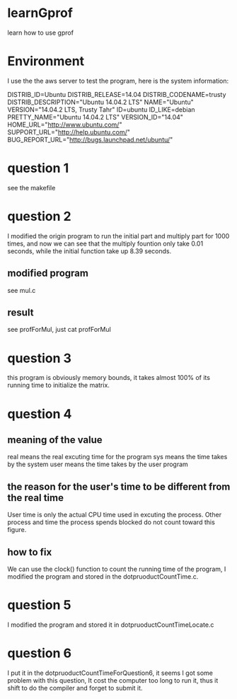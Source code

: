 # learnGprof
learn how to use gprof

# Environment
I use the the aws server to test the program, here is the system information:

DISTRIB_ID=Ubuntu
DISTRIB_RELEASE=14.04
DISTRIB_CODENAME=trusty
DISTRIB_DESCRIPTION="Ubuntu 14.04.2 LTS"
NAME="Ubuntu"
VERSION="14.04.2 LTS, Trusty Tahr"
ID=ubuntu
ID_LIKE=debian
PRETTY_NAME="Ubuntu 14.04.2 LTS"
VERSION_ID="14.04"
HOME_URL="http://www.ubuntu.com/"
SUPPORT_URL="http://help.ubuntu.com/"
BUG_REPORT_URL="http://bugs.launchpad.net/ubuntu/"

# question 1
see the makefile

# question 2
I modified the origin program to run the initial part and multiply part for 1000 times, and now we can see that the multiply fountion only take 0.01 seconds, while the initial function take up 8.39 seconds.

## modified program
see mul.c

## result
see profForMul, just cat profForMul

# question 3
this program is obviously memory bounds, it takes almost 100% of its running time to initialize the matrix.

# question 4
## meaning of the value
real means the real excuting time for the program
sys means the time takes by the system
user means the time takes by the user program

## the reason for the user's time to be different from the real time
User time is only the actual CPU time used in excuting the process. Other process and time the process spends blocked do not count toward this figure.

## how to fix
We can use the clock() function to count the running time of the program, I modified the program and stored in the dotpruoductCountTime.c.

# question 5
I modified the program and stored it in dotpruoductCountTimeLocate.c

# question 6
I put it in the dotpruoductCountTimeForQuestion6, it seems I got some problem with this question, It cost the computer too long to run it, thus it shift to do the compiler and forget to submit it.





